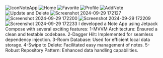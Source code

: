 ![IconNoteApp](https://github.com/user-attachments/assets/f04a1f26-536a-485c-a856-68fe95635f91)
![Home](https://github.com/user-attachments/assets/d97cbf31-e417-4f11-b811-ec0cd0af6c22)
![Favorite](https://github.com/user-attachments/assets/473d0a19-ac9d-4838-b548-decbc3b7087d)
![Profile](https://github.com/user-attachments/assets/0df6b74b-b49f-447b-8291-aa2da31c7e73)
![AddNote](https://github.com/user-attachments/assets/0019c97b-9388-4712-9542-067622712181)
![Update and Delete](https://github.com/user-attachments/assets/1afd4a41-1800-4984-b650-26b23abce4d5)
![Screenshot 2024-09-29 172127](https://github.com/user-attachments/assets/99649ee0-ebdc-422e-91a5-ad57540ee8e6)
![Screenshot 2024-09-29 172200](https://github.com/user-attachments/assets/ac1f79f9-bb3d-4be0-bdd0-46776c68fd83)
![Screenshot 2024-09-29 172209](https://github.com/user-attachments/assets/be535ca2-8d41-42b1-84eb-581acf147234)
![Screenshot 2024-09-29 172233](https://github.com/user-attachments/assets/c53c1df8-844f-4036-a4b7-b2ead50e10da)
I developed a Note App using Jetpack Compose with several exciting features:
1-MVVM Architecture: Ensured a clean and testable codebase.
2-Dagger Hilt: Implemented for seamless dependency injection.
3-Room Database: Used for efficient local data storage.
4-Swipe to Delete: Facilitated easy management of notes.
5-Robust Repository Pattern: Enhanced data handling capabilities.
